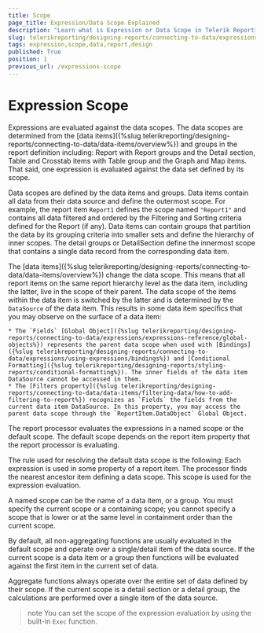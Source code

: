 ```yaml
---
title: Scope
page_title: Expression/Data Scope Explained
description: "Learn what is Expression or Data Scope in Telerik Reporting and how you may determine it when designing reports."
slug: telerikreporting/designing-reports/connecting-to-data/expressions/expression-scope-
tags: expression,scope,data,report,design
published: True
position: 1
previous_url: /expressions-scope
---
```


# Expression Scope

Expressions are evaluated against the data scopes. The data scopes are determined from the [data items]({%slug telerikreporting/designing-reports/connecting-to-data/data-items/overview%}) and groups in the report definition including: Report with Report groups and the Detail section, Table and Crosstab items with Table group and the Graph and Map items. That said, one expression is evaluated against the data set defined by its scope.

Data scopes are defined by the data items and groups. Data items contain all data from their data source and define the outermost scope. For example, the report item `Report1` defines the scope named `"Report1"` and contains all data filtered and ordered by the Filtering and Sorting criteria defined for the Report (if any). Data items can contain groups that partition the data by its grouping criteria into smaller sets and define the hierarchy of inner scopes. The detail groups or DetailSection define the innermost scope that contains a single data record from the corresponding data item.

The [data items]({%slug telerikreporting/designing-reports/connecting-to-data/data-items/overview%}) change the data scope. This means that all report items on the same report hierarchy level as the data item, including the latter, live in the scope of their parent. The data scope of the items within the data item is switched by the latter and is determined by the `DataSource` of the data item. This results in some data item specifics that you may observe on the surface of a data item:

	* The `Fields` [Global Object]({%slug telerikreporting/designing-reports/connecting-to-data/expressions/expressions-reference/global-objects%}) represents the parent data scope when used with [Bindings]({%slug telerikreporting/designing-reports/connecting-to-data/expressions/using-expressions/bindings%}) and [Conditional Formatting]({%slug telerikreporting/designing-reports/styling-reports/conditional-formatting%}). The inner fields of the data item DataSource cannot be accessed in them.
	* The [Filters property]({%slug telerikreporting/designing-reports/connecting-to-data/data-items/filtering-data/how-to-add-filtering-to-report%}) recognizes as `Fields` the fields from the current data item DataSource. In this property, you may access the parent data scope through the `ReportItem.DataObject` Global Object.

The report processor evaluates the expressions in a named scope or the default scope. The default scope depends on the report item property that the report processor is evaluating.

The rule used for resolving the default data scope is the following: Each expression is used in some property of a report item. The processor finds the nearest ancestor item defining a data scope. This scope is used for the expression evaluation.

A named scope can be the name of a data item, or a group. You must specify the current scope or a containing scope; you cannot specify a scope that is lower or at the same level in containment order than the current scope.

By default, all non-aggregating functions are usually evaluated in the default scope and operate over a single/detail item of the data source. If the current scope is a data item or a group then functions will be evaluated against the first item in the current set of data.

Aggregate functions always operate over the entire set of data defined by their scope. If the current scope is a detail section or a detail group, the calculations are performed over a single item of the data source.

>note You can set the scope of the expression evaluation by using the built-in `Exec` function.
